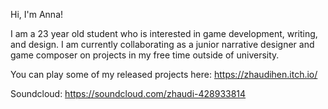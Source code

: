 Hi, I'm Anna!

I am a 23 year old student who is interested in game development, writing, and design. I am currently collaborating as a junior narrative designer and game composer on projects in my free time outside of university.

You can play some of my released projects here: https://zhaudihen.itch.io/

Soundcloud: https://soundcloud.com/zhaudi-428933814
